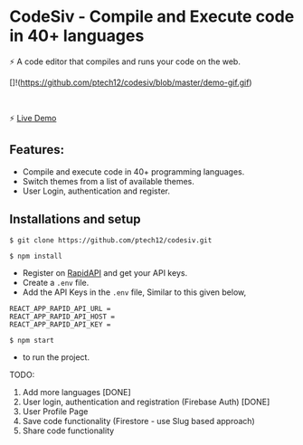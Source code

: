 # CodeSiv - Compile and Execute code in 40+ languages

⚡️ A code editor that compiles and runs your code on the web.
<!-- <img src="https://github.com/ptech12/codesiv/blob/master/login-demo.png" />
<img src="https://github.com/ptech12/codesiv/blob/master/demo.png" /> -->

[]!(https://github.com/ptech12/codesiv/blob/master/demo-gif.gif)

<br />

⚡️ <a href="https://master--comforting-semolina-e1fa22.netlify.app/" target="__blank">Live Demo</a>


## Features: 
- Compile and execute code in 40+ programming languages.
- Switch themes from a list of available themes.
- User Login, authentication and register.

## Installations and setup

```
$ git clone https://github.com/ptech12/codesiv.git
```

```
$ npm install
```
-  Register on <a href="https://rapidapi.com/judge0-official/api/judge0-ce/pricing" target="__blank">RapidAPI</a> and get your API keys.
- Create a `.env` file.
- Add the API Keys in the `.env` file, Similar to this given below,
```
REACT_APP_RAPID_API_URL = 
REACT_APP_RAPID_API_HOST = 
REACT_APP_RAPID_API_KEY = 
```
```
$ npm start
```
- to run the project.



TODO:

1. Add more languages [DONE]
2. User login, authentication and registration (Firebase Auth) [DONE] 
3. User Profile Page
4. Save code functionality (Firestore - use Slug based approach)
5. Share code functionality

